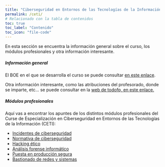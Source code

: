 ```yaml
---
title: "Ciberseguridad en Entornos de las Tecnologías de la Información"
permalink: /ceti/
# Relacionado con la tabla de contenidos
toc: true
toc_label: "Contenido"
toc_icon: "file-code"
---
```


En esta sección se encuentra la información general sobre el curso, los módulos profesionales y otra información interesante.

##### Información general

El BOE en el que se desarrolla el curso se puede consultar [en este enlace](https://www.boe.es/diario_boe/txt.php?id=BOE-A-2020-4963).

Otra información interesante, como las atribuciones del profesorado, donde se imparte, etc... se puede consultar en la [web de todofp, en este enlace.](https://todofp.es/que-estudiar/loe/informatica-comunicaciones/ciberseguridad-entornos-tecnologias-informacion.html)

##### Módulos profesionales

Aquí vas a encontrar los apuntes de los distintos módulos profesionales del Curse de Especialización en Ciberseguridad en Entornos de las Tecnologías de la Información (CETI):

- [Incidentes de ciberseguridad](/ceti/incidentes-de-ciberseguridad)
- [Normativa de ciberseguridad](/ceti/normativa-de-ciberseguridad)
- [Hacking ético](/ceti/hacking-etico)
- [Análisis forense informático](/ceti/analisis-forense-informatico/)
- [Puesta en producción segura](/ceti/puesta-en-produccion-segura)
- [Bastionado de redes y sistemas](/ceti/bastionado-de-redes-y-sistemas)
